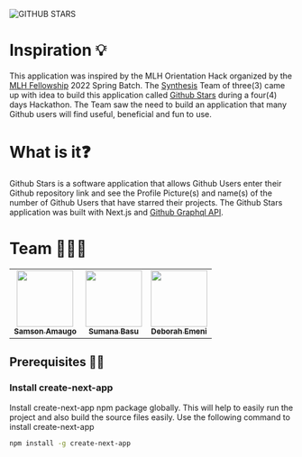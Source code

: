 ![GITHUB STARS](https://i.postimg.cc/2j2q6ZCX/Github-Stars-Image.jpg) 
# Inspiration :bulb:

This application was inspired by the MLH Orientation Hack organized by the [MLH Fellowship](https://fellowship.mlh.io/programs/open-source) 2022 Spring Batch. The [Synthesis](https://www.synthesis.is/) Team of three(3) came up with idea to build this application called [Github Stars](https://mlh-orientation-hack.vercel.app/) during a four(4) days Hackathon.
The Team saw the need to build an application that many Github users will find useful, beneficial and fun to use. <br>

# What is it:question:
Github Stars is a software application that allows Github Users enter their Github repository link and see the Profile Picture(s) and name(s) of the number of Github Users that have starred their projects. The Github Stars application was built with Next.js and [Github Graphql API](https://docs.github.com/en/graphql).

# Team :people_holding_hands:
<table>
  <tr>
    <td align="center"><a href="https://github.com/sammychinedu2ky"><img src="https://avatars.githubusercontent.com/u/36219292?v=4?s=100" width="100px;" alt=""/><br /><sub><b>Samson Amaugo</b></sub></a><br /></td>
    <td align="center"><a href="https://github.com/sumana2001"><img src="https://avatars.githubusercontent.com/u/63084088?v=4?s=100" width="100px;" alt=""/><br /><sub><b>Sumana Basu</b></sub></a><br /></td>
    <td align="center"><a href="https://github.com/debemenitammy"><img src="https://avatars.githubusercontent.com/u/43294761?v=4?s=100" width="100px;" alt=""/><br /><sub><b>Deborah Emeni</b></sub></a><br /></td>
</table>

## Prerequisites :technologist:

### Install create-next-app
Install create-next-app npm package globally. This will help to easily run the project and also build the source files easily. Use the following command to install create-next-app

```bash
npm install -g create-next-app
```
